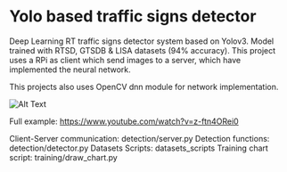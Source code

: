 # Yolo based traffic signs detector
Deep Learning RT traffic signs detector system based on Yolov3. Model trained with RTSD, GTSDB & LISA datasets (94% accuracy). This project uses a RPi as client which send images to a server, which have implemented the neural network.

This projects also uses OpenCV dnn module for network implementation.

![Alt Text](https://media1.giphy.com/media/JEd04S6UV3eeqBIHMV/giphy.gif)




Full example:
https://www.youtube.com/watch?v=z-ftn4ORei0




Client-Server communication: detection/server.py
Detection functions: detection/detector.py
Datasets Scripts: datasets_scripts
Training chart script: training/draw_chart.py
